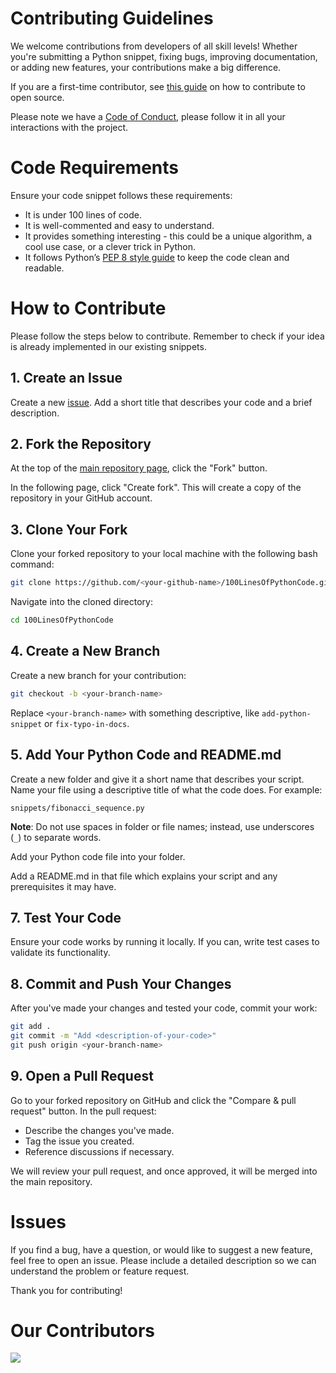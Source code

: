 # Contributing Guidelines

We welcome contributions from developers of all skill levels! Whether you're submitting a Python snippet, fixing bugs, improving documentation, or adding new features, your contributions make a big difference.

If you are a first-time contributor, see [this guide](https://opensource.guide/how-to-contribute/) on how to contribute to open source.

Please note we have a [Code of Conduct](), please follow it in all your interactions with the project.

# Code Requirements

Ensure your code snippet follows these requirements:

- It is under 100 lines of code.
- It is well-commented and easy to understand.
- It provides something interesting - this could be a unique algorithm, a cool use case, or a clever trick in Python.
- It follows Python’s [PEP 8 style guide](https://peps.python.org/pep-0008/) to keep the code clean and readable.

# How to Contribute

Please follow the steps below to contribute. Remember to check if your idea is already implemented in our existing snippets.

## 1. Create an Issue

Create a new [issue](https://github.com/sumanth-0/100LinesOfPythonCode/issues). Add a short title that describes your code and a brief description.

## 2. Fork the Repository

At the top of the [main repository page](https://github.com/sumanth-0/100LinesOfPythonCode/tree/main), click the "Fork" button. 

In the following page, click "Create fork". This will create a copy of the repository in your GitHub account.

## 3. Clone Your Fork

Clone your forked repository to your local machine with the following bash command:

```bash
git clone https://github.com/<your-github-name>/100LinesOfPythonCode.git
```

Navigate into the cloned directory:

```bash
cd 100LinesOfPythonCode
```

## 4. Create a New Branch

Create a new branch for your contribution:

```bash
git checkout -b <your-branch-name>
```

Replace `<your-branch-name>` with something descriptive, like `add-python-snippet` or `fix-typo-in-docs`.

## 5. Add Your Python Code and README.md

Create a new folder and give it a short name that describes your script. Name your file using a descriptive title of what the code does. For example:

`snippets/fibonacci_sequence.py`

**Note**: Do not use spaces in folder or file names; instead, use underscores (`_`) to separate words.

Add your Python code file into your folder.

Add a README.md in that file which explains your script and any prerequisites it may have.

## 7. Test Your Code

Ensure your code works by running it locally. If you can, write test cases to validate its functionality.

## 8. Commit and Push Your Changes

After you've made your changes and tested your code, commit your work:

```bash
git add .
git commit -m "Add <description-of-your-code>"
git push origin <your-branch-name>
```

## 9. Open a Pull Request

Go to your forked repository on GitHub and click the "Compare & pull request" button. In the pull request:

- Describe the changes you've made.
- Tag the issue you created.
- Reference discussions if necessary.

We will review your pull request, and once approved, it will be merged into the main repository.

# Issues

If you find a bug, have a question, or would like to suggest a new feature, feel free to open an issue. Please include a detailed description so we can understand the problem or feature request.

Thank you for contributing!

# Our Contributors

<a href="https://github.com/sumanth-0/100LinesOfPythonCode/graphs/contributors">
  <img src="https://contrib.rocks/image?repo=sumanth-0/100LinesOfPythonCode&max=1000" />
</a>
